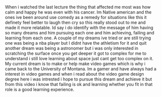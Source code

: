 When i watched the last lecture the thing that affected me most was how calm and happy he was even with his cancer. Im Native american and the ones ive been around use comedy as a remedy for situations like this it definety feel better to laugh then cry so this really stood out to me and made it more relatable. Id say i do identify with the message of him having so many dreams and him pursuing each one and him achieving, failing and learning from each one. A couple of my dreams ive tried or are still trying one was being a nba player but I didnt have the athletism for it and quit another dream was being a astronomer but i was only interested in scratching the surface once you get deeper it got to complex for me to understand i still love learning about space just cant get too complex on it. My current dream is to make or help make video games which is why i came back to the University of Montana. Im a gamer and have always had a interest in video games and when i read about the video game design degree here i was intrested i hope to pursue this dream and achieve it but from this video i know that failing is ok and learning whether you fit in that role is a good learning experience.